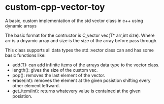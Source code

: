# custom-cpp-vector-toy
A basic, custom implementation of the std vector class in c++ using dynamic arrays 

The basic format for the contructor is C_vector vec(T* arr,int size). Where arr is a dnyamic array and size is the size of the array before pass through.

This class supports all data types the std::vector class can and has some basic functions like:
- add(T): can add infinite items of the arrays data type to the vector class.
- length(): gives the size of the custom vec.
- pop(): removes the last element of the vector.
- erase(int): removes the element at the given posistion shifting every other element leftward.
- get_item(int): returns whatevery value is contained at the given posistion. 
